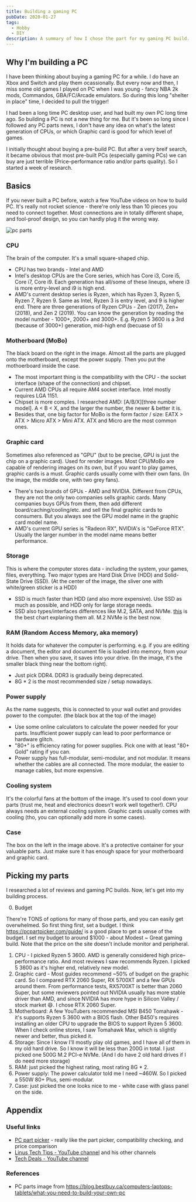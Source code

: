 ```yaml
---
title: Building a gaming PC
pubDate: 2020-01-27
tags:
  - Hobby
  - DIY
description: A summary of how I chose the part for my gaming PC build.
---
```


## Why I'm building a PC

I have been thinking about buying a gaming PC for a while. I do have an Xbox and Switch and play them ocassionally. But every now and then, I miss some old games I played on PC when I was young - fancy NBA 2k mods, Commandos, GBA/FC/Arcade emulators. So during this long "shelter in place" time, I decided to pull the trigger!


I had been a long time PC desktop user, and had built my own PC long time ago. So building a PC is not a new thing for me. But it's been so long since I followed any PC parts news, I don't have any idea on what's the latest generation of CPUs, or which Graphic card is good for which level of games.

I initially thought about buying a pre-build PC. But after a very breif search, it became obvious that most pre-built PCs (especially gaming PCs) we can buy are just terrible (Price–performance ratio and/or parts quality). So I started a week of research.

## Basics

If you never built a PC before, watch a few YouTube videos on how to build PC. It's really not rocket science - there're only less than 10 pieces you need to connect together. Most connections are in totally different shape, and fool-proof design, so you can hardly plug it the wrong way.

![pc parts](@assets/pc-parts.jpg)

### CPU

The brain of the computer. It's a small square-shaped chip.

- CPU has two brands - Intel and AMD
- Intel's desktop CPUs are the Core series, which has Core i3, Core i5, Core i7, Core i9. Each generation has all/some of these lineups, where i3 is more entry-level and i9 is high end.
- AMD's current desktop series is Ryzen, which has Ryzen 3, Ryzen 5, Ryzen 7, Ryzen 9. Same as Intel, Ryzen 3 is entry level, and 9 is higher end. There are three generations of Ryzen CPUs - Zen (2017), Zen+ (2018), and Zen 2 (2019). You can know the generation by reading the model number - 1000+, 2000+ and 3000+. E.g. Ryzen 5 3600 is a 3rd (because of 3000+) generation, mid-high end (becuase of 5)

### Motherboard (MoBo)

The black board on the right in the image. Almost all the parts are plugged onto the motherboard, except the power supply. Then you put the mothoerboard inside the case.

- The most important thing is the compatibility with the CPU - the socket interface (shape of the connection) and chipset.
- Current AMD CPUs all require AM4 socket interface. Intel mostly requires LGA 1151.
- Chipset is more comples. I researched AMD: [A/B/X][three number model]. A < B < X, and the larger the number, the newer & better it is.
- Besides that, one big factor for MoBo is the form factor / size: EATX > ATX > Micro ATX > Mini ATX. ATX and Micro are the most common ones.

### Graphic card

Sometimes also referenced as "GPU" (but to be precise, GPU is just the chip on a graphic card). Used for render images. Most CPU/MoBo are capable of rendering images on its own, but if you want to play games, graphic cards is a must. Graphic cards usually come with their own fans. (In the image, the middle one, with two grey fans).

- There's two brands of GPUs - AMD and NVIDIA. Different from CPUs, they are not the only two companies sells graphic cards. Many companies buys GPUs from them, then add different board/caching/cooling/etc. and sell the final graphic cards to consumers. But you always see the GPU model name in the graphic card model name.
- AMD's current GPU series is "Radeon RX", NVIDIA's is "GeForce RTX". Usually the larger number in the model name means better performance.

### Storage

This is where the computer stores data - including the system, your games, files, everything. Two major types are Hard Disk Drive (HDD) and Solid-State Drive (SSD). (At the center of the image, the sliver one with white/green sticker is a HDD)
  
- SSD is much faster than HDD (and also more expensive). Use SSD as much as possible, and HDD only for large storage needs.
- SSD also types/interfaces differences like M.2, SATA, and NVMe. [this](https://youtu.be/kx0ynC8Thlw?t=199) is the best chart explaning them all. M.2 NVMe is the best now.

### RAM (Random Access Memory, aka memory)

It holds data for whatever the computer is performing. e.g. if you are editing a document, the editor and document file is loaded into memory, from your drive. Then when you save, it saves into your drive. (In the image, it's the smaller black thing near the bottom right).

- Just pick DDR4. DDR3 is gradually being deprecated.
- 8G * 2 is the most recommended size / setup nowadays.

### Power supply

As the name suggests, this is connected to your wall outlet and provides power to the computer. (the black box at the top of the image)

- Use some online calculators to calculate the power needed for your parts. Insufficient power supply can lead to poor performance or hardware glitch.
- "80+" is efficiency rating for power supplies. Pick one with at least "80+ Gold" rating if you can.
- Power supply has full-modular, semi-modular, and not modular. It means whether the cables are all connected. The more modular, the easier to manage cables, but more expensive.

### Cooling system

It's the colorful fans at the bottom of the image. It's used to cool down your parts (trust me, heat and electronics doesn't work well together!). CPU always needs an external cooling system. Graphic cards usually comes with cooling (tho, you can optionally add more in some cases).

### Case

The box on the left in the image above. It's a protective container for your valuable parts. Just make sure it has enough space for your motherboard and graphic card.

## Picking my parts

I researched a lot of reviews and gaming PC builds. Now, let's get into my building process.

0. Budget

There're TONS of options for many of those parts, and you can easily get overwhelmed. So first thing first, set a budget. I think https://pcpartpicker.com/guide/ is a good place to get a sense of the budget. I set my budget to around $1000 - about Modest ~ Great gaming build. Note that the price on the site doesn't include monitor and peripheral.

1. CPU - I picked Ryzen 5 3600. AMD is generally considered high price–performance ratio. And most reviews I saw recommends Ryzen. I picked 5 3600 as it's higher end, relatively new model.
1. Graphic card - Most guides recommend ~50% of budget on the graphic card. So I compared RTX 2060 Super, RX 5700XT and a few GPUs around them. From performance tests, RX5700XT is better than 2060 Super, but some reviewers pointed out NVIDIA usually has more stable driver than AMD, and since NVIDIA has more hype in Silicon Valley / stock market :smile:. I chose RTX 2060 Super.
1. Motherboard: A few YouTubers recommended MSI B450 Tomahawk - it's supports Ryzen 5 3600 with a BIOS flash. Other B450's requires installing an older CPU to upgrade the BIOS to support Ryzen 5 3600. When I check online stores, I saw Tomahawk Max, which is slightly newer and better, thus picked it.
1. Storage: Since I know I'll mostly play old games, and I have all of them in my old hard drive. So I know it will be less than 200G in total. I just picked one 500G M.2 PCI-e NVMe. (And I do have 2 old hard drives if I do need more storage)
1. RAM: just picked the highest rating, most rating 8G * 2.
1. Power supply: The power calculator told me I need ~460W. So I picked a 550W 80+ Plus, semi-modular.
1. Case: just picked the one looks nice to me - white case with glass panel on the side.

## Appendix

### Useful links

- [PC part picker](https://pcpartpicker.com/) - really like the part picker, compatibility checking, and price comparison
- [Linus Tech Tips - YouTube channel](https://www.youtube.com/user/LinusTechTips) and his other channels
- [Tech Deals - YouTube channel](https://www.youtube.com/channel/UCCss3QxegBkF8BAetIo0qXA)

### References

- PC parts image from https://blog.bestbuy.ca/computers-laptops-tablets/what-you-need-to-build-your-own-pc
